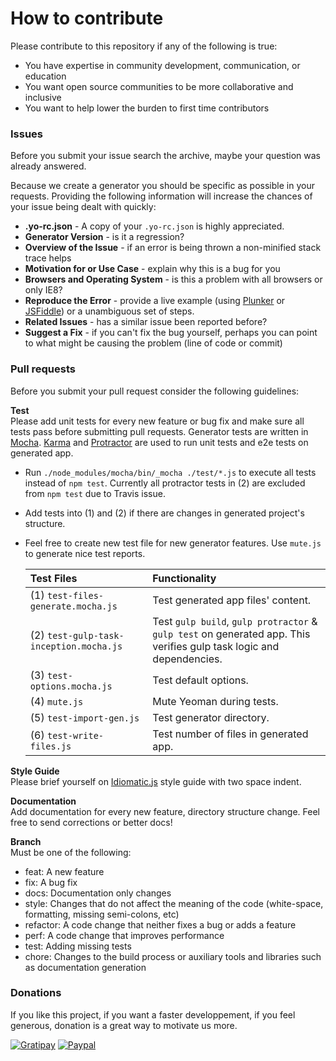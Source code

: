 # How to contribute
Please contribute to this repository if any of the following is true:
* You have expertise in community development, communication, or education
* You want open source communities to be more collaborative and inclusive
* You want to help lower the burden to first time contributors

### Issues

Before you submit your issue search the archive, maybe your question was already answered.

Because we create a generator you should be specific as possible in your requests. Providing the following information will increase the chances of your issue being dealt with quickly:
* **.yo-rc.json** - A copy of your `.yo-rc.json` is highly appreciated.
* **Generator Version** - is it a regression?
* **Overview of the Issue** - if an error is being thrown a non-minified stack trace helps
* **Motivation for or Use Case** - explain why this is a bug for you
* **Browsers and Operating System** - is this a problem with all browsers or only IE8?
* **Reproduce the Error** - provide a live example (using [Plunker](http://plnkr.co/edit/) or
  [JSFiddle](http://jsfiddle.net/)) or a unambiguous set of steps.
* **Related Issues** - has a similar issue been reported before?
* **Suggest a Fix** - if you can't fix the bug yourself, perhaps you can point to what might be
  causing the problem (line of code or commit)

### Pull requests

Before you submit your pull request consider the following guidelines:

**Test**  
Please add unit tests for every new feature or bug fix and make sure all tests pass before submitting pull requests. Generator tests are written in [Mocha](http://mochajs.org).  [Karma](http://karma-runner.github.io/0.12/index.html) and [Protractor](http://angular.github.io/protractor) are used to run unit tests and e2e tests on generated app.
* Run `./node_modules/mocha/bin/_mocha ./test/*.js` to execute all tests instead of `npm test`. Currently all protractor tests in (2) are excluded from `npm test` due to Travis issue. 
* Add tests into (1) and (2) if there are changes in generated project's structure. 
* Feel free to create new test file for new generator features. Use `mute.js` to generate nice test reports.

  | Test Files | Functionality 
  |:-- |:-- 
  | (1) `test-files-generate.mocha.js` | Test generated app files' content. 
  | (2) `test-gulp-task-inception.mocha.js` | Test `gulp build`, `gulp protractor` & `gulp test` on generated app. This verifies gulp task logic and dependencies.
  | (3) `test-options.mocha.js` | Test default options. 
  | (4) `mute.js` | Mute Yeoman during tests. 
  | (5) `test-import-gen.js` | Test generator directory. 
  | (6) `test-write-files.js` | Test number of files in generated app. 

**Style Guide**  
Please brief yourself on [Idiomatic.js](https://github.com/rwldrn/idiomatic.js) style guide with two space indent.

**Documentation**  
Add documentation for every new feature, directory structure change. Feel free to send corrections or better docs!

**Branch**  
Must be one of the following:

* feat: A new feature
* fix: A bug fix
* docs: Documentation only changes
* style: Changes that do not affect the meaning of the code (white-space, formatting, missing semi-colons, etc)
* refactor: A code change that neither fixes a bug or adds a feature
* perf: A code change that improves performance
* test: Adding missing tests
* chore: Changes to the build process or auxiliary tools and libraries such as documentation generation

### Donations

If you like this project, if you want a faster developpement, if you feel generous, donation is a great way to motivate us more.

[![Gratipay](http://img.shields.io/gratipay/Swiip.svg?style=flat)](https://gratipay.com/Swiip/)
[![Paypal](http://img.shields.io/badge/paypal-donate-yellow.svg?style=flat)](https://www.paypal.com/cgi-bin/webscr?cmd=_s-xclick&hosted_button_id=FWGV3KKGH2D4S)
